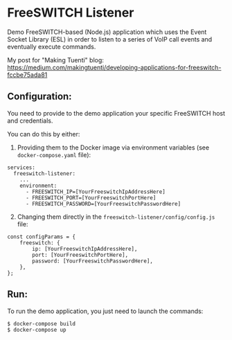 FreeSWITCH Listener
===================

Demo FreeSWITCH-based (Node.js) application which uses the Event Socket Library (ESL) in order to listen to a series of VoIP call events and eventually execute commands.

My post for "Making Tuenti" blog: https://medium.com/makingtuenti/developing-applications-for-freeswitch-fccbe75ada81

## Configuration:
You need to provide to the demo application your specific FreeSWITCH host and credentials.

You can do this by either:
1. Providing them to the Docker image via environment variables (see `docker-compose.yaml` file):
```
services:
  freeswitch-listener:
    ...
    environment:
      - FREESWITCH_IP=[YourFreeswitchIpAddressHere]
      - FREESWITCH_PORT=[YourFreeswitchPortHere]
      - FREESWITCH_PASSWORD=[YourFreeswitchPasswordHere]
```

2. Changing them directly in the `freeswitch-listener/config/config.js` file:
```
const configParams = {
	freeswitch: {
		ip: [YourFreeswitchIpAddressHere],
		port: [YourFreeswitchPortHere],
		password: [YourFreeswitchPasswordHere],
	},
};
```


## Run:

To run the demo application, you just need to launch the commands:

```
$ docker-compose build
$ docker-compose up
```

